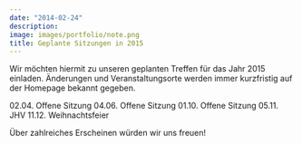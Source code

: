 ```yaml
---
date: "2014-02-24"
description: 
image: images/portfolio/note.png
title: Geplante Sitzungen in 2015
---
```


Wir möchten hiermit zu unseren geplanten Treffen für das Jahr 2015 einladen. Änderungen und Veranstaltungsorte werden immer kurzfristig auf der Homepage bekannt gegeben.

02.04. Offene Sitzung
04.06. Offene Sitzung
01.10. Offene Sitzung
05.11. JHV
11.12. Weihnachtsfeier

Über zahlreiches Erscheinen würden wir uns freuen!

